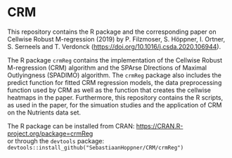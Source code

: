 # CRM
This repository contains the R package and the corresponding paper on Cellwise Robust M-regression (2019) by P. Filzmoser, S. Höppner, I. Ortner, S. Serneels and T. Verdonck (https://doi.org/10.1016/j.csda.2020.106944).

The R package `crmReg` contains the implementation of the Cellwise Robust M-regression (CRM) algorithm and the SPArse DIrections of Maximal Outlyingness (SPADIMO) algorithm. The `crmReg` package also includes the predict function for fitted CRM regression models, the data preprocessing function used by CRM as well as the function that creates the cellwise heatmaps in the paper. Furthermore, this repository contains the R scripts, as used in the paper, for the simuation studies and the application of CRM on the Nutrients data set.

The R package can be installed from CRAN: https://CRAN.R-project.org/package=crmReg  
or through the `devtools` package: `devtools::install_github("SebastiaanHoppner/CRM/crmReg")`

